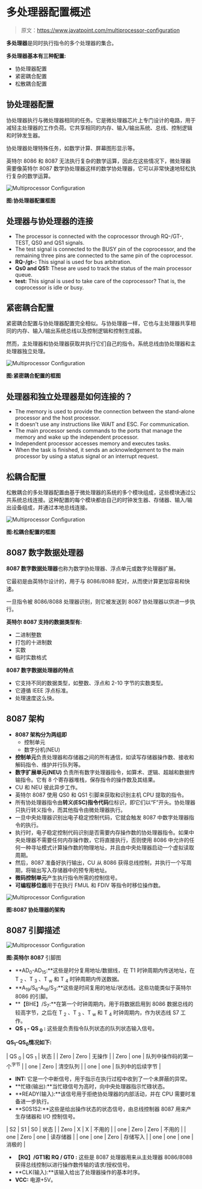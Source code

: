 # 多处理器配置概述

> 原文：<https://www.javatpoint.com/multiprocessor-configuration>

**多处理器**是同时执行指令的多个处理器的集合。

**多处理器基本有三种配置:**

*   协处理器配置
*   紧密耦合配置
*   松散耦合配置

## 协处理器配置

协处理器执行与微处理器相同的任务。它是微处理器芯片上专门设计的电路，用于减轻主处理器的工作负荷。它共享相同的内存、输入/输出系统、总线、控制逻辑和时钟发生器。

协处理器处理特殊任务，如数学计算、屏幕图形显示等。

英特尔 8086 和 8087 无法执行复杂的数学运算，因此在这些情况下，微处理器需要像英特尔 8087 数学协处理器这样的数学协处理器，它可以非常快速地轻松执行复杂的数学运算。

![Multiprocessor Configuration](img/db89e699dacc915681407338e2769378.png)

**图:协处理器配置框图**

## 处理器与协处理器的连接

*   The processor is connected with the coprocessor through RQ-/GT-, TEST, QS0 and QS1 signals.
*   The test signal is connected to the BUSY pin of the coprocessor, and the remaining three pins are connected to the same pin of the coprocessor.
*   **RQ-/gt-:** This signal is used for bus arbitration.
*   **Qs0 and QS1:** These are used to track the status of the main processor queue.
*   **test:** This signal is used to take care of the coprocessor? That is, the coprocessor is idle or busy.

## 紧密耦合配置

紧密耦合配置与协处理器配置完全相似。与协处理器一样，它也与主处理器共享相同的内存、输入/输出系统总线以及控制逻辑和控制生成器。

然而，主处理器和协处理器获取并执行它们自己的指令。系统总线由协处理器和主处理器独立处理。

![Multiprocessor Configuration](img/6a9303392decf137c9466062e12845e5.png)

**图:紧密耦合配置的框图**

## 处理器和独立处理器是如何连接的？

*   The memory is used to provide the connection between the stand-alone processor and the host processor.
*   It doesn't use any instructions like WAIT and ESC. For communication.
*   The main processor sends commands to the ports that manage the memory and wake up the independent processor.
*   Independent processor accesses memory and executes tasks.
*   When the task is finished, it sends an acknowledgement to the main processor by using a status signal or an interrupt request.

## 松耦合配置

松散耦合的多处理器配置由基于微处理器的系统的多个模块组成，这些模块通过公共系统总线连接。这种配置的每个模块都由自己的时钟发生器、存储器、输入/输出设备组成，并通过本地总线连接。

![Multiprocessor Configuration](img/35e35bd121e8b17eef1bb4b73b15bc38.png)

**图:松耦合配置的框图**

## 8087 数字数据处理器

**8087 数字数据处理器**也称为数学协处理器、浮点单元或数字处理器扩展。

它最初是由英特尔设计的，用于与 8086/8088 配对，从而使计算更加容易和快速。

一旦指令被 8086/8088 处理器识别，则它被发送到 8087 协处理器以供进一步执行。

**英特尔 8087 支持的数据类型有:**

*   二进制整数
*   打包的十进制数
*   实数
*   临时实数格式

**8087 数字数据处理器的特点**

*   它支持不同的数据类型，如整数、浮点和 2-10 字节的实数类型。
*   它遵循 IEEE 浮点标准。
*   处理速度这么快。

## 8087 架构

*   **8087 架构分为两组即**
    *   控制单元
    *   数字分机(NEU)
*   **控制单元**负责处理器和存储器之间的所有通信，如读写存储器操作数、接收和解码指令、维护并行队列等。
*   **数字扩展单元(NEU)** 负责所有数字处理器指令，如算术、逻辑、超越和数据传输指令。它有 8 个寄存器堆栈，保存指令的操作数及其结果。
*   CU 和 NEU 彼此异步工作。
*   英特尔 8087 使用 QS0 和 QS1 引脚来获取和识别主机 CPU 提取的指令。
*   所有协处理器指令由**转义(ESC)指令代码**位标识，即它们以“F”开头。协处理器只执行转义指令，而其他指令由微处理器执行。
*   一旦中央处理器识别出电子稳定控制代码，它就会触发 8087 中数字处理器指令的执行。
*   执行时，电子稳定控制代码识别是否需要内存操作数的协处理器指令。如果中央处理器不需要任何内存操作数，它将直接执行，否则使用 8086 中允许的任何一种寻址模式计算操作数的物理地址，并且由中央处理器启动一个虚拟读取周期。
*   然后，8087 准备好执行输出，CU 从 8086 获得总线控制，并执行一个写周期，将输出写入存储器中的预专用地址。
*   **微码控制单元**产生执行指令所需的控制信号。
*   **可编程移位器**用于在执行 FMUL 和 FDIV 等指令时移位操作数。

![Multiprocessor Configuration](img/12720b4854b701d547554b95c8bb4b4e.png)

**图:8087 协处理器的架构**

## 8087 引脚描述

![Multiprocessor Configuration](img/3e1cdfa2c9ff88099f1caa339f415a8c.png)

**图:英特尔 8087** 引脚图

*   **AD<sub>0</sub>-AD<sub>15</sub>:**这些是时分复用地址/数据线，在 T1 时钟周期内传送地址，在 T <sub>2</sub> 、T <sub>3</sub> 、T <sub>w</sub> 和 T <sub>4</sub> 时钟周期内传送数据。
*   **A<sub>19</sub>/S<sub>6</sub>-A<sub>16</sub>/S<sub>3</sub>:**这些是时间复用的地址/状态线。这些功能类似于英特尔 8086 的引脚。
*   **【BHE】/S<sub>7</sub>:**在第一个时钟周期内，用于将数据启用到 8086 数据总线的较高字节，之后在 T <sub>2</sub> 、T <sub>3</sub> 、T <sub>w</sub> 和 T <sub>4</sub> 时钟周期内，作为状态线 S7 工作。
*   **QS <sub>1</sub> - QS <sub>0</sub> :** 这些是负责指令队列状态的队列状态输入信号。

**QS<sub>1</sub>-QS<sub>0</sub>情况如下:**

| QS <sub>0</sub> | QS <sub>1</sub> | 状态 |
| Zero | Zero | 无操作 |
| Zero | one | 队列中操作码的第一个<sup>字节</sup> |
| one | Zero | 清空队列 |
| one | one | 队列中的后续字节 |

*   **INT:** 它是一个中断信号，用于指示在执行过程中收到了一个未屏蔽的异常。
*   **忙碌(输出):**当忙碌信号为高时，向中央处理器指示忙碌状态。
*   **READY(输入):**该信号用于拒绝协处理器的内部活动，并在 CPU 需要时准备进一步执行。
*   **S0S1S2:**这些是给出操作状态的状态信号，由总线控制器 8087 用来产生存储器和 I/O 控制信号。

| S2 | S1 | S0 | 状态 |
| Zero | X | X | 不用的 |
| one | Zero | Zero | 不用的 |
| one | Zero | one | 读存储器 |
| one | one | Zero | 存储写入 |
| one | one | one | 消极的 |

*   **【RQ】/GT1和 RQ / GT0 :** 这些是 8087 处理器用来从主处理器 8086/8088 获得总线控制以进行操作数传输的请求/授权信号。
*   **CLK(输入):**该输入给出了处理器操作的基本时序。
*   **VCC:** 电源+5V。